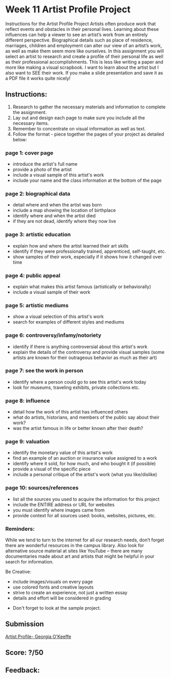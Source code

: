 # Week 11 Artist Profile Project
Instructions for the Artist Profile Project
Artists often produce work that reflect events and obstacles in their personal lives. Learning about these influences can help a viewer to see an artist’s work from an entirely different perspective. Biographical details such as place of residence, marriages, children and employment can alter our view of an artist’s work, as well as make them seem more like ourselves. In this assignment you will select an artist to research and create a profile of their personal life as well as their professional accomplishments. This is less like writing a paper and more like making a visual scrapbook. I want to learn about the artist but I also want to SEE their work. If you make a slide presentation and save it as a PDF file it works quite nicely!

## Instructions:

1. Research to gather the necessary materials and information to complete the assignment.
2. Lay out and design each page to make sure you include all the necessary items.
3. Remember to concentrate on visual information as well as text.
4. Follow the format - piece together the pages of your project as detailed below:

### page 1: cover page
- introduce the artist's full name
- provide a photo of the artist
- include a visual sample of this artist's work
- include your name and the class information at the bottom of the page

### page 2: biographical data
- detail where and when the artist was born
- include a map showing the location of birthplace
- identify where and when the artist died
- if they are not dead, identify where they now live

### page 3: artistic education
- explain how and where the artist learned their art skills
- identify if they were professionally trained, apprenticed, self-taught, etc.
- show samples of their work, especially if it shows how it changed over time

### page 4: public appeal
- explain what makes this artist famous (artistically or behaviorally)
- include a visual sample of their work

### page 5: artistic mediums
- show a visual selection of this artist's work
- search for examples of different styles and mediums

### page 6: controversy/infamy/notoriety
- identify if there is anything controversial about this artist's work
- explain the details of the controversy and provide visual samples
(some artists are known for their outrageous behavior as much as their art)

### page 7: see the work in person
- identify where a person could go to see this artist's work today
- look for museums, traveling exhibits, private collections etc.

### page 8: influence
- detail how the work of this artist has influenced others
- what do artists, historians, and members of the public say about their work?
- was the artist famous in life or better known after their death?

### page 9: valuation
- identify the monetary value of this artist's work
- find an example of an auction or insurance value assigned to a work
- identify where it sold, for how much, and who bought it (if possible)
- provide a visual of the specific piece
- include a personal critique of the artist's work (what you like/dislike)

### page 10: sources/references
- list all the sources you used to acquire the information for this project
- include the ENTIRE address or URL for websites
- you must identify where images came from
- provide context for all sources used: books, websites, pictures, etc.

### Reminders:
While we tend to turn to the internet for all our research needs, don’t forget there are wonderful resources in the campus library. Also look for alternative source material at sites like YouTube – there are many documentaries made about art and artists that might be helpful in your search for information.

Be Creative:
- include images/visuals on every page
- use colored fonts and creative layouts
- strive to create an experience, not just a written essay
- details and effort will be considered in grading

* Don't forget to look at the sample project.

## Submission
[Artist Profile- Georgia O'Keeffe](https://docs.google.com/presentation/d/1RtZkUvmuZGxXBBoBAgFBIfmBcrOn_ZWqR6aUvOb-hUg/edit?usp=sharing)

## Score: ?/50
## Feedback:
